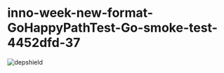 # inno-week-new-format-GoHappyPathTest-Go-smoke-test-4452dfd-37

![depshield](https://cpeters1.dev.depshield.sonatype.org/badges/depshield-testing/inno-week-new-format-GoHappyPathTest-Go-smoke-test-4452dfd-37/depshield.svg)